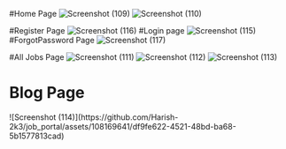 #Home Page
![Screenshot (109)](https://github.com/Harish-2k3/job_portal/assets/108169641/8f9c88d3-e4f5-4b6b-8715-85e7e0050512)
![Screenshot (110)](https://github.com/Harish-2k3/job_portal/assets/108169641/30d372ed-f7ed-450e-8cf2-af22d97d9621)

#Register Page
![Screenshot (116)](https://github.com/Harish-2k3/job_portal/assets/108169641/d565cba1-a33b-47da-a988-53be2f203224)
#Login page
![Screenshot (115)](https://github.com/Harish-2k3/job_portal/assets/108169641/dad38a08-986e-411f-89da-ddf06dbe5795)
#ForgotPassword Page
![Screenshot (117)](https://github.com/Harish-2k3/job_portal/assets/108169641/6712212f-179f-40c2-b121-e64130d1ec1f)

#All Jobs Page
![Screenshot (111)](https://github.com/Harish-2k3/job_portal/assets/108169641/7c7539a5-ad94-4ab1-8c0e-0e560a01f7e5)
![Screenshot (112)](https://github.com/Harish-2k3/job_portal/assets/108169641/5231b3a7-076f-43e4-8913-cd5393bdfe3b)
![Screenshot (113)](https://github.com/Harish-2k3/job_portal/assets/108169641/ec049cb0-4ed7-468d-8288-e89424b742fc)

<h1>Blog Page</h1>
![Screenshot (114)](https://github.com/Harish-2k3/job_portal/assets/108169641/df9fe622-4521-48bd-ba68-5b1577813cad)
